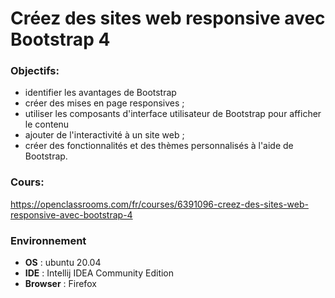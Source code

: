 # Créez des sites web responsive avec Bootstrap 4


### Objectifs: 
- identifier les avantages de Bootstrap 
- créer des mises en page responsives ;
- utiliser les composants d'interface utilisateur de Bootstrap pour afficher le contenu
-  ajouter de l'interactivité à un site web ;
- créer des fonctionnalités et des thèmes personnalisés à l'aide de Bootstrap.


### Cours: 

https://openclassrooms.com/fr/courses/6391096-creez-des-sites-web-responsive-avec-bootstrap-4

### Environnement 

- **OS** : ubuntu 20.04
- **IDE** : Intellij IDEA Community Edition
- **Browser** : Firefox 
